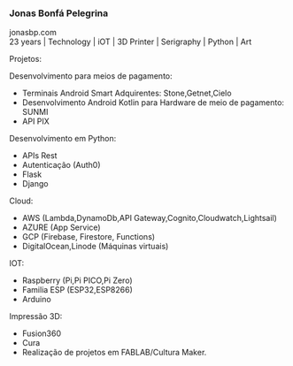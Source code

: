 ### Jonas Bonfá Pelegrina
jonasbp.com </br>
23 years | Technology | iOT | 3D Printer | Serigraphy | Python | Art

Projetos:

Desenvolvimento para meios de pagamento:
- Terminais Android Smart Adquirentes: Stone,Getnet,Cielo
- Desenvolvimento Android Kotlin para Hardware de meio de pagamento: SUNMI
- API PIX

Desenvolvimento em Python:
- APIs Rest
- Autenticação (Auth0)
- Flask
- Django

Cloud:
- AWS (Lambda,DynamoDb,API Gateway,Cognito,Cloudwatch,Lightsail)
- AZURE (App Service)
- GCP (Firebase, Firestore, Functions)
- DigitalOcean,Linode (Máquinas virtuais)

IOT:
- Raspberry (Pi,Pi PICO,Pi Zero)
- Familia ESP (ESP32,ESP8266)
- Arduino

Impressão 3D:
- Fusion360
- Cura
- Realização de projetos em FABLAB/Cultura Maker.
